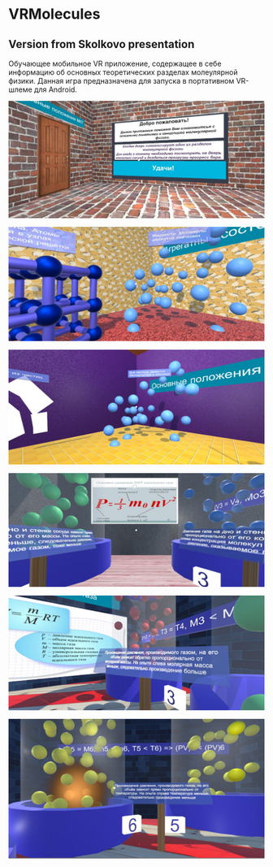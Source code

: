 # VRMolecules
## Version from Skolkovo presentation
Обучающее мобильное VR приложение, содержащее в себе информацию об основных теоретических разделах молеулярной физики. Данная игра предназначена для запуска в портативном VR-шлеме для Android.

![](/images/hub_moleculs.jpg)

![](/images/agr_moleculs.jpg)

![](/images/mkt.jpg)

![](/images/urnie1.jpg)

![](/images/urnie2.jpg)

![](/images/urnie3.jpg)

